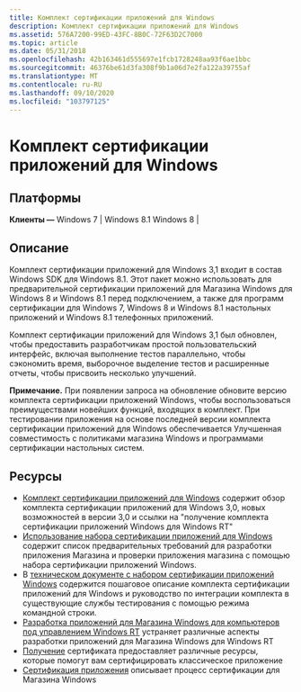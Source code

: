 ```yaml
---
title: Комплект сертификации приложений для Windows
description: Комплект сертификации приложений для Windows
ms.assetid: 576A7200-99ED-43FC-8B0C-72F63D2C7000
ms.topic: article
ms.date: 05/31/2018
ms.openlocfilehash: 42b163461d555697e1fcb1728248aa93f6ae1bbc
ms.sourcegitcommit: 46376be61d3fa308f9b1a06d7e2fa122a39755af
ms.translationtype: MT
ms.contentlocale: ru-RU
ms.lasthandoff: 09/10/2020
ms.locfileid: "103797125"
---
```

# <a name="windows-app-certification-kit"></a>Комплект сертификации приложений для Windows

## <a name="platforms"></a>Платформы

**Клиенты —** Windows 7 \| Windows 8.1 Windows 8 \|  


## <a name="description"></a>Описание

Комплект сертификации приложений для Windows 3,1 входит в состав Windows SDK для Windows 8.1. Этот пакет можно использовать для предварительной сертификации приложений для Магазина Windows для Windows 8 и Windows 8.1 перед подключением, а также для программ сертификации для Windows 7, Windows 8 и Windows 8.1 настольных приложений и Windows 8.1 телефонных приложений.

Комплект сертификации приложений для Windows 3,1 был обновлен, чтобы предоставить разработчикам простой пользовательский интерфейс, включая выполнение тестов параллельно, чтобы сэкономить время, выборочное выделение тестов и расширенные отчеты, чтобы присвоить несколько улучшений.

**Примечание.** При появлении запроса на обновление обновите версию комплекта сертификации приложений Windows, чтобы воспользоваться преимуществами новейших функций, входящих в комплект. При тестировании приложения на основе последней версии комплекта сертификации приложений для Windows обеспечивается Улучшенная совместимость с политиками магазина Windows и программами сертификации настольных систем.

## <a name="resources"></a>Ресурсы

-   [Комплект сертификации приложений для Windows](https://msdn.microsoft.com/windows/apps/jj572486.aspx) содержит обзор комплекта сертификации приложений для Windows 3,0, новых возможностей в версии 3,0 и ссылки на "получение комплекта сертификации приложений Windows для Windows RT"
-   [Использование набора сертификации приложений для Windows](/previous-versions/windows/apps/hh694081(v=win.10)) содержит список предварительных требований для разработки приложения Магазина и проверки приложения магазина с помощью набора сертификации приложений Windows.
-   В [техническом документе с набором сертификации приложений Windows](https://www.microsoft.com/download/details.aspx?id=27414) содержится пошаговое описание комплекта сертификации приложений для Windows и руководство по интеграции комплекта в существующие службы тестирования с помощью режима командной строки.
-   [Разработка приложений для Магазина Windows для компьютеров под управлением Windows RT](https://www.microsoft.com/download/details.aspx?id=30703) устраняет различные аспекты разработки приложений для Магазина Windows для Windows RT
-   [Получение](../win_cert/windows-certification-portal.md) сертификата предоставляет различные ресурсы, которые помогут вам сертифицировать классическое приложение
-   [Сертификация приложения](https://msdn.microsoft.com/library/windows/apps/hh694079.aspx) описывает процесс сертификации для Магазина Windows

 

 